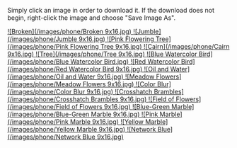 Simply click an image in order to download it. If the download does not begin, right-click the image and choose "Save Image As". 


<a id="broken" download="Broken 9x16.jpg" href="./images/phone/Broken 9x16.jpg" title="Broken">
![Broken](/images/phone/Broken 9x16.jpg)
</a>
<a id="Jumble" download="Jumble 9x16.jpg" href="./images/phone/Jumble 9x16.jpg" title="Jumble">
![Jumble](/images/phone/Jumble 9x16.jpg)
</a>
<a id="Floweringtree" download="Pink Flowering Tree 9x16.jpg" href="./images/phone/Pink Flowering Tree 9x16.jpg" title="Pink Flowering Tree">
![Pink Flowering Tree](/images/phone/Pink Flowering Tree 9x16.jpg)
</a>
<a id="Cairn" download="Cairn 9x16.jpg" href="./images/phone/Cairn 9x16.jpg" title="Cairn">
![Cairn](/images/phone/Cairn 9x16.jpg)
</a>
<a id="Tree" download="Tree 9x16.jpg" href="./images/phone/Tree 9x16.jpg" title="Tree">
![Tree](/images/phone/Tree 9x16.jpg)
</a>
<a id="Bluebird" download="Blue Watercolor Bird.jpg" href="./images/phone/Blue Watercolor Bird.jpg" title="Blue Watercolor Bird">
![Blue Watercolor Bird](/images/phone/Blue Watercolor Bird.jpg)
</a>
<a id="Redbird" download="Red Watercolor Bird 9x16.jpg" href="./images/phone/Red Watercolor Bird 9x16.jpg" title="Red Watercolor Bird">
![Red Watercolor Bird](/images/phone/Red Watercolor Bird 9x16.jpg)
</a>
<a id="Oil" download="Oil and Water 9x16.jpg" href="./images/phone/Oil and Water 9x16.jpg" title="Oil and Water">
![Oil and Water](/images/phone/Oil and Water 9x16.jpg)
</a>
<a id="Meadow" download="Meadow Flowers 9x16.jpg" href="./images/phone/Meadow Flowers 9x16.jpg" title="Meadow Flowers">
![Meadow Flowers](/images/phone/Meadow Flowers 9x16.jpg)
</a>
<a id="Blur" download="Color Blur 9x16.jpg" href="./images/phone/Color Blur 9x16.jpg" title="Color Blur">
![Color Blur](/images/phone/Color Blur 9x16.jpg)
</a>
<a id="Crosshatch" download="Crosshatch Brambles 9x16.jpg" href="./images/phone/Crosshatch Brambles 9x16.jpg" title="Crosshatch Brambles">
![Crosshatch Brambles](/images/phone/Crosshatch Brambles 9x16.jpg)
</a>
<a id="Field" download="Field of Flowers 9x16.jpg" href="./images/phone/Field of Flowers 9x16.jpg" title="Field of Flowers">
![Field of Flowers](/images/phone/Field of Flowers 9x16.jpg)
</a>
<a id="Bluemarble" download="Blue-Green Marble 9x16.jpg" href="./images/phone/Blue-Green Marble 9x16.jpg" title="Blue-Green Marble">
![Blue-Green Marble](/images/phone/Blue-Green Marble 9x16.jpg)
</a>
<a id="Pinkmarble" download="Pink Marble 9x16.jpg" href="./images/phone/Pink Marble 9x16.jpgg" title="Pink Marble">
![Pink Marble](/images/phone/Pink Marble 9x16.jpg)
</a>
<a id="Yellowmarble" download="Yellow Marble 9x16.jpg" href="./images/phone/Yellow Marble 9x16.jpgg" title="Yellow Marble">
![Yellow Marble](/images/phone/Yellow Marble 9x16.jpg)
</a>
<a id="Network" download="Network Blue 9x16.jpg" href="./images/phone/Network Blue 9x16.jpg" title="Network Blue">
![Network Blue](/images/phone/Network Blue 9x16.jpg)
</a>

